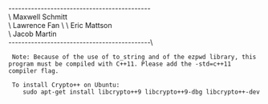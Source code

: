 \--------------------------------------------\
 \    Maxwell Schmitt                         \
  \   Lawrence Fan                             \ 
   \  Eric Mattson                              \
    \ Jacob Martin                               \
     \--------------------------------------------\

     Note: Because of the use of to_string and of the ezpwd library, this program must be compiled with C++11. Please add the -std=c++11 compiler flag. 

     To install Crypto++ on Ubuntu:
     	sudo apt-get install libcrypto++9 libcrypto++9-dbg libcrypto++-dev